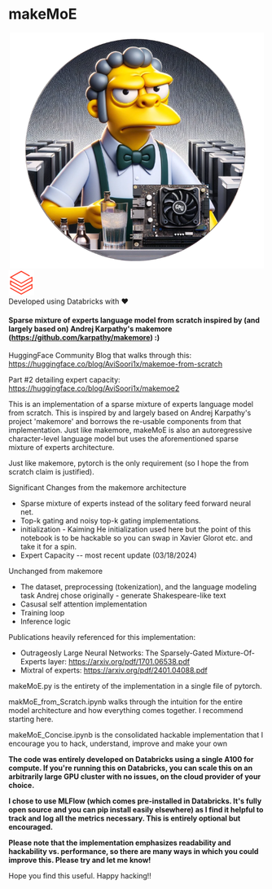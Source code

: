 # makeMoE

<div align="center">
    <img src="images/makemoelogo.png" width="500"/>
</div>


<a href="https://www.databricks.com/product/machine-learning">
    <img src="https://raw.githubusercontent.com/AviSoori1x/makeMoE/main/images/databricks.png" width="50px" height="auto">
</a>
<br>
<span>Developed using Databricks with ❤️</span>



#### Sparse mixture of experts language model from scratch inspired by (and largely based on) Andrej Karpathy's makemore (https://github.com/karpathy/makemore) :)

HuggingFace Community Blog that walks through this: https://huggingface.co/blog/AviSoori1x/makemoe-from-scratch

Part #2 detailing expert capacity: https://huggingface.co/blog/AviSoori1x/makemoe2

This is an implementation of a sparse mixture of experts language model from scratch. This is inspired by and largely based on Andrej Karpathy's project 'makemore' and borrows the re-usable components from that implementation. Just like makemore, makeMoE is also an autoregressive character-level language model but uses the aforementioned sparse mixture of experts architecture. 

Just like makemore, pytorch is the only requirement (so I hope the from scratch claim is justified).

Significant Changes from the makemore architecture

- Sparse mixture of experts instead of the solitary feed forward neural net. 
- Top-k gating and noisy top-k gating implementations.
- initialization - Kaiming He initialization used here but the point of this notebook is to be hackable so you can swap in Xavier Glorot etc. and take it for a spin.
- Expert Capacity -- most recent update (03/18/2024)

Unchanged from makemore
- The dataset, preprocessing (tokenization), and the language modeling task Andrej chose originally - generate Shakespeare-like text
- Casusal self attention implementation 
- Training loop
- Inference logic

Publications heavily referenced for this implementation: 
- Outrageosly Large Neural Networks: The Sparsely-Gated Mixture-Of-Experts layer: https://arxiv.org/pdf/1701.06538.pdf
- Mixtral of experts: https://arxiv.org/pdf/2401.04088.pdf

makeMoE.py is the entirety of the implementation in a single file of pytorch.

makMoE_from_Scratch.ipynb walks through the intuition for the entire model architecture and how everything comes together. I recommend starting here.

makeMoE_Concise.ipynb is the consolidated hackable implementation that I encourage you to hack, understand, improve and make your own

**The code was entirely developed on Databricks using a single A100 for compute. If you're running this on Databricks, you can scale this on an arbitrarily large GPU cluster with no issues, on the cloud provider of your choice.**

**I chose to use MLFlow (which comes pre-installed in Databricks. It's fully open source and you can pip install easily elsewhere) as I find it helpful to track and log all the metrics necessary. This is entirely optional but encouraged.**

**Please note that the implementation emphasizes readability and hackability vs. performance, so there are many ways in which you could improve this. Please try and let me know!**

Hope you find this useful. Happy hacking!!
